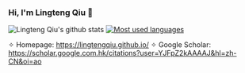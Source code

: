 ### Hi, I'm Lingteng Qiu 👋



![Lingteng Qiu's github stats](https://github-readme-stats.vercel.app/api?username=lingtengqiu&show_icons=true&hide=prs&count_private=false&theme=default_repocard&include_orgs=true)
[![Most used languages](https://github-readme-stats.vercel.app/api/top-langs/?username=lingtengqiu&layout=compact)](https://github.com/anuraghazra/github-readme-stats)


✧ Homepage: https://lingtengqiu.github.io/
✧ Google Scholar: https://scholar.google.com.hk/citations?user=YJFpZ2kAAAAJ&hl=zh-CN&oi=ao

